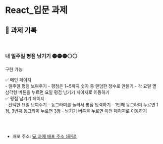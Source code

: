 # React_입문 과제

## 📝 과제 기록

</br>

### 내 일주일 평점 남기기 🟡🟡🟡⚪⚪

구현 기능:
<aside>
✅ 메인 페이지
</aside>
- 일주일 평점 보여주기
    - 평점은 1~5까지 숫자 중 랜덤한 정수로 만들기
- 각 요일 옆 삼각형 버튼을 누르면 요일 평점 남기기 페이지로 이동하기
</br>
<aside>
✅ 평점 남기기 페이지
</aside>
- 선택한 요일 보여주기
- 동그라미를 눌러서 평점 입력하기
    - 1번째 동그라미 누르면 1점, 3번째 동그라미 누르면 3점
- 남기기 버튼을 누르면 이전 페이지로 이동하기


</br></br>

- 배포 주소:
<a href="http://yunhw.s3-website.ap-northeast-2.amazonaws.com/"> 💻 과제 배포 주소 (클릭)</a>
  </br>
